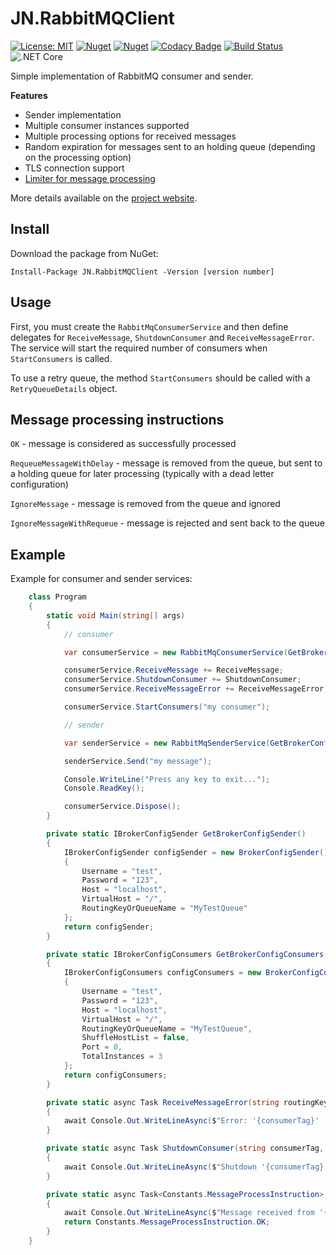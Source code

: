 # JN.RabbitMQClient

[![License: MIT](https://img.shields.io/badge/License-MIT-yellow.svg)](https://opensource.org/licenses/MIT) [![Nuget](https://img.shields.io/nuget/v/JN.RabbitMQClient)](https://www.nuget.org/packages/JN.RabbitMQClient/) [![Nuget](https://img.shields.io/nuget/vpre/JN.RabbitMQClient)](https://www.nuget.org/packages/JN.RabbitMQClient/) [![Codacy Badge](https://api.codacy.com/project/badge/Grade/259943d527ba4afc872e2b922ea52321)](https://app.codacy.com/manual/jlnovais/JN.RabbitMQClient?utm_source=github.com&utm_medium=referral&utm_content=jlnovais/JN.RabbitMQClient&utm_campaign=Badge_Grade_Dashboard) [![Build Status](https://travis-ci.org/jlnovais/JN.RabbitMQClient.svg?branch=master)](https://travis-ci.org/jlnovais/JN.RabbitMQClient) ![.NET Core](https://github.com/jlnovais/JN.RabbitMQClient/workflows/.NET%20Core/badge.svg)

Simple implementation of RabbitMQ consumer and sender.

**Features**

*   Sender implementation
*   Multiple consumer instances supported
*   Multiple processing options for received messages
*   Random expiration for messages sent to an holding queue (depending on the processing option)
*   TLS connection support 
*   [Limiter for message processing](https://josenovais.azurewebsites.net/JN-RabbitMQClient/#limiter)

More details available on the [project website](https://jn-rabbitmqclient.josenovais.com/).

## Install
Download the package from NuGet:

`Install-Package JN.RabbitMQClient -Version [version number]`

## Usage
First, you must create the `RabbitMqConsumerService` and then define delegates for `ReceiveMessage`, `ShutdownConsumer` and `ReceiveMessageError`. The service will start the required number of consumers when `StartConsumers` is called. 

To use a retry queue, the method `StartConsumers` should be called with a `RetryQueueDetails` object. 

## Message processing instructions
`OK` - message is considered as successfully processed

`RequeueMessageWithDelay` - message is removed from the queue, but sent to a holding queue for later processing (typically with a dead letter configuration)

`IgnoreMessage` - message is removed from the queue and ignored

`IgnoreMessageWithRequeue` - message is rejected and sent back to the queue

## Example

Example for consumer and sender services:

```csharp
    class Program
    {
        static void Main(string[] args)
        {
            // consumer

            var consumerService = new RabbitMqConsumerService(GetBrokerConfigConsumers());

            consumerService.ReceiveMessage += ReceiveMessage;
            consumerService.ShutdownConsumer += ShutdownConsumer;
            consumerService.ReceiveMessageError += ReceiveMessageError;

            consumerService.StartConsumers("my consumer");

            // sender

            var senderService = new RabbitMqSenderService(GetBrokerConfigSender());

            senderService.Send("my message");

            Console.WriteLine("Press any key to exit...");
            Console.ReadKey();

            consumerService.Dispose();
        }

        private static IBrokerConfigSender GetBrokerConfigSender()
        {
            IBrokerConfigSender configSender = new BrokerConfigSender()
            {
                Username = "test",
                Password = "123",
                Host = "localhost",
                VirtualHost = "/",
                RoutingKeyOrQueueName = "MyTestQueue"
            };
            return configSender;
        }

        private static IBrokerConfigConsumers GetBrokerConfigConsumers()
        {
            IBrokerConfigConsumers configConsumers = new BrokerConfigConsumers()
            {
                Username = "test",
                Password = "123",
                Host = "localhost",
                VirtualHost = "/",
                RoutingKeyOrQueueName = "MyTestQueue",
                ShuffleHostList = false,
                Port = 0,
                TotalInstances = 3
            };
            return configConsumers;
        }

        private static async Task ReceiveMessageError(string routingKeyOrQueueName, string consumerTag, string exchange, string message, string errorMessage)
        {
            await Console.Out.WriteLineAsync($"Error: '{consumerTag}' | {errorMessage}");
        }

        private static async Task ShutdownConsumer(string consumerTag, ushort errorCode, string shutdownInitiator, string errorMessage)
        {
            await Console.Out.WriteLineAsync($"Shutdown '{consumerTag}' | {errorCode} | {shutdownInitiator} | {errorMessage}");
        }

        private static async Task<Constants.MessageProcessInstruction> ReceiveMessage(string routingKeyOrQueueName, string consumerTag, long firstErrorTimestamp, string exchange, string message)
        {
            await Console.Out.WriteLineAsync($"Message received from '{consumerTag}': {message}");
            return Constants.MessageProcessInstruction.OK;
        }
    }

```
